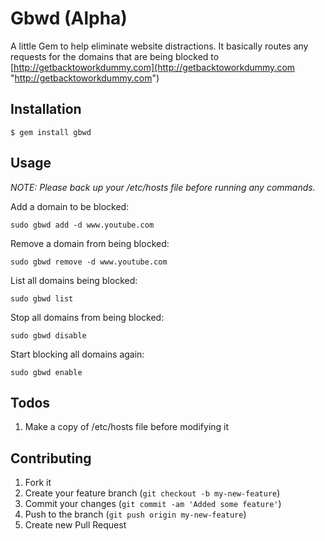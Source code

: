# Gbwd (Alpha)

A little Gem to help eliminate website distractions.  It basically routes any requests for the domains that are being blocked to [http://getbacktoworkdummy.com](http://getbacktoworkdummy.com "http://getbacktoworkdummy.com")

## Installation

    $ gem install gbwd

## Usage

*NOTE: Please back up your /etc/hosts file before running any commands.*

Add a domain to be blocked:
	
	sudo gbwd add -d www.youtube.com
	
Remove a domain from being blocked:

	sudo gbwd remove -d www.youtube.com
	
List all domains being blocked:

	sudo gbwd list
	
Stop all domains from being blocked:

	sudo gbwd disable
	
Start blocking all domains again:

	sudo gbwd enable

## Todos
1. Make a copy of /etc/hosts file before modifying it


## Contributing

1. Fork it
2. Create your feature branch (`git checkout -b my-new-feature`)
3. Commit your changes (`git commit -am 'Added some feature'`)
4. Push to the branch (`git push origin my-new-feature`)
5. Create new Pull Request

